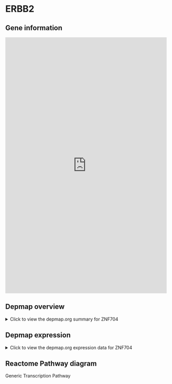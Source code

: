 <h1>ERBB2</h1>

<h2>Gene information</h2>
<iframe src="https://depmap.org/portal/gene/ZNF704?tab=about" style="border:none;width:100%;height:800px"></iframe>

<h2>Depmap overview</h2>
<details>
  <summary>Click to view the depmap.org summary for ZNF704</summary>
  <iframe src="https://depmap.org/portal/gene/ZNF704?tab=overview" style="border:none;width:100%;height:800px"></iframe>
</details>

<h2>Depmap expression</h2>
<details>
  <summary>Click to view the depmap.org expression data for ZNF704</summary>
  <iframe src="https://depmap.org/portal/gene/ZNF704?tab=characterization" style="border:none;width:100%;height:800px"></iframe>
</details>



<h2>Reactome Pathway diagram</h2>
Generic Transcription Pathway
<div id="diagramHolder"></div>

<script>
    //Creating the Reactome Diagram widget
    //Take into account a proxy needs to be set up in your server side pointing to www.reactome.org
    function onReactomeDiagramReady(){  //This function is automatically called when the widget code is ready to be used
        var diagram = Reactome.Diagram.create({
            "placeHolder" : "diagramHolder",
            "width" : 900,
            "height" : 500
        });

        //Initialising it to the "Hemostasis" pathway
        diagram.loadDiagram("R-HSA-212436");

        //Adding different listeners

        diagram.onDiagramLoaded(function (loaded) {
            console.info("Loaded ", loaded);
            diagram.flagItems("BAD");
	    diagram.flagItems("Q92934");
            if (loaded == "R-HSA-212436") diagram.selectItem("R-HSA-212436");
        });

     }
</script>



